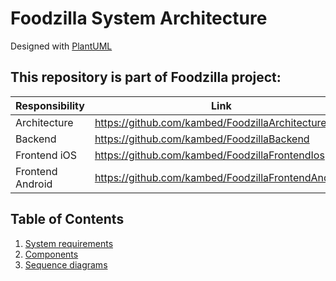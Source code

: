 # Foodzilla System Architecture

Designed with [PlantUML](https://plantuml.com/)

## This repository is part of Foodzilla project:

| Responsibility   | Link                                               |
|------------------|----------------------------------------------------|
| Architecture     | https://github.com/kambed/FoodzillaArchitecture    |
| Backend          | https://github.com/kambed/FoodzillaBackend         |
| Frontend iOS     | https://github.com/kambed/FoodzillaFrontendIos     |
| Frontend Android | https://github.com/kambed/FoodzillaFrontendAndroid |

## Table of Contents

1. [System requirements](SystemRequirements.md)
2. [Components](Components.md)
3. [Sequence diagrams](SequenceDiagrams.md)